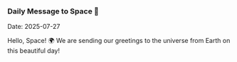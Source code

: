 ### Daily Message to Space 🌌
Date: 2025-07-27

Hello, Space! 🌍 We are sending our greetings to the universe from Earth on this beautiful day!
